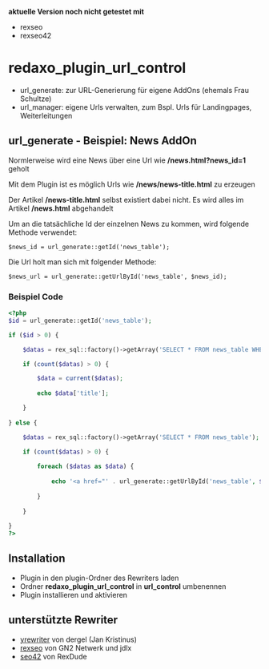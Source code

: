 **aktuelle Version noch nicht getestet mit**

* rexseo
* rexseo42


redaxo_plugin_url_control
================================================================================

- url_generate: zur URL-Generierung für eigene AddOns (ehemals Frau Schultze)
- url_manager: eigene Urls verwalten, zum Bspl. Urls für Landingpages, Weiterleitungen


url_generate - Beispiel: News AddOn
--------------------------------------------------------------------------------
Normlerweise wird eine News über eine Url wie **/news.html?news_id=1** geholt

Mit dem Plugin ist es möglich Urls wie **/news/news-title.html** zu erzeugen

Der Artikel **/news-title.html** selbst existiert dabei nicht. Es wird alles im Artikel **/news.html** abgehandelt

Um an die tatsächliche Id der einzelnen News zu kommen, wird folgende Methode verwendet:
```
$news_id = url_generate::getId('news_table');
```

Die Url holt man sich mit folgender Methode:
```
$news_url = url_generate::getUrlById('news_table', $news_id);
```

### Beispiel Code

```php
<?php
$id = url_generate::getId('news_table');

if ($id > 0) {

    $datas = rex_sql::factory()->getArray('SELECT * FROM news_table WHERE id = "' . mysql_real_escape_string($id). '"');

    if (count($datas) > 0) {

        $data = current($datas);
		
		echo $data['title'];

	}
	
} else {

    $datas = rex_sql::factory()->getArray('SELECT * FROM news_table');

    if (count($datas) > 0) {
	
    	foreach ($datas as $data) {
	
			echo '<a href="' . url_generate::getUrlById('news_table', $data['id']) . '">' . $data['title'] . '</a>';
			
		}
		
	}
	
}
?>
```


Installation
--------------------------------------------------------------------------------
* Plugin in den plugin-Ordner des Rewriters laden
* Ordner **redaxo_plugin_url_control** in **url_control** umbenennen
* Plugin installieren und aktivieren


unterstützte Rewriter
--------------------------------------------------------------------------------
* [yrewriter](https://github.com/dergel/redaxo4_yrewrite) von dergel (Jan Kristinus)
* [rexseo](https://github.com/gn2netwerk/rexseo) von GN2 Netwerk und jdlx
* [seo42](https://github.com/RexDude/seo42) von RexDude
